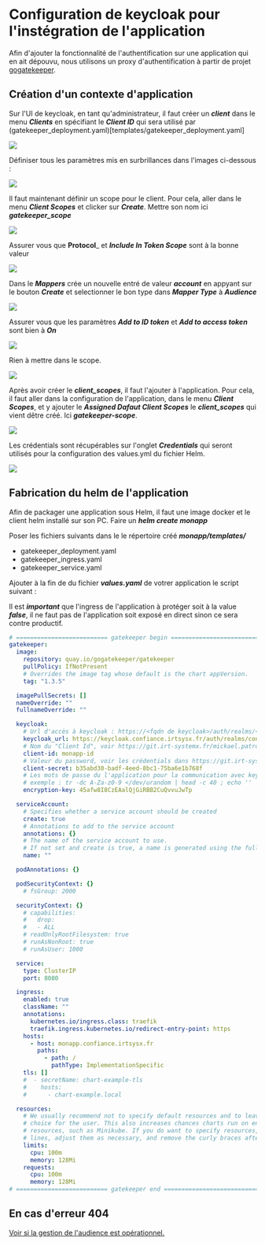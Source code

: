 # Configuration de keycloak pour l'instégration de l'application

Afin d'ajouter la fonctionnalité de l'authentification sur une application qui en ait dépouvu, nous utilisons un proxy d'authentification à partir de projet [gogatekeeper](https://github.com/gogatekeeper/gatekeeper).

## Création d'un contexte d'application

Sur l'UI de keycloak, en tant qu'administrateur, il faut créer un ___client___ dans le menu ___Clients___ en spécifiant le ___Client ID___ qui sera utilisé par (gatekeeper_deployment.yaml)[templates/gatekeeper_deployment.yaml]

![](images/keycloak_clients_create.jpeg)

Définiser tous les paramètres mis en surbrillances dans l'images ci-dessous :

![](images/keycloak_clients_settings.jpeg)

Il faut maintenant définir un scope pour le client. Pour cela, aller dans le menu ___Client Scopes___ et clicker sur ___Create___. Mettre son nom ici ___gatekeeper_scope___

![](images/client_scopes-create.jpeg)

Assurer vous que __Protocol___ et ___Include In Token Scope___ sont à la bonne valeur

![](images/client_scopes_settings.jpeg)

Dans le ___Mappers___ crée un nouvelle entré de valeur ___account___ en appyant sur le bouton ___Create___  et selectionner le bon type dans ___Mapper Type___ à ___Audience___

![](images/client_scopes_mappers.jpeg)

Assurer vous que les paramètres ___Add to ID token___ et ___Add to access token___ sont bien à ___On___

![](images/client_scopes_mappers_details.jpeg)

Rien à mettre dans le scope.

![](images/client_scopes_mappers_scope.jpeg)

Après avoir créer le ___client_scopes___, il faut l'ajouter à l'application. Pour cela, il faut aller dans la configuration de l'application, dans le menu ___Client Scopes___, et y ajouter le ___Assigned Dafaut Client Scopes___ le ___client_scopes___ qui vient dêtre créé. Ici ___gatekeeper-scope___.

![](images/keycloak_clients_client_scopes.jpeg)

Les crédentials sont récupérables sur l'onglet ___Credentials___ qui seront utilisés pour la configuration des values.yml du fichier Helm.

![](images/keycloak_clients_credentials.jpeg)

## Fabrication du helm de l'application

Afin de packager une application sous Helm, il faut une image docker et le client helm installé sur son PC.
Faire un ___helm create monapp___

Poser les fichiers suivants dans le le répertoire créé ___monapp/templates/___
- gatekeeper_deployment.yaml
- gatekeeper_ingress.yaml
- gatekeeper_service.yaml

Ajouter à la fin de du fichier ___values.yaml___ de votrer application le script suivant :

Il est ___important___ que l'ingress de l'application à protéger soit à la value ___false___, il ne faut pas de l'application soit exposé en direct sinon ce sera contre productif.

~~~yaml
# ========================== gatekeeper begin =================================
gatekeeper:
  image:
    repository: quay.io/gogatekeeper/gatekeeper
    pullPolicy: IfNotPresent
    # Overrides the image tag whose default is the chart appVersion.
    tag: "1.3.5"

  imagePullSecrets: []
  nameOverride: ""
  fullnameOverride: ""

  keycloak:
    # Url d'accès à keycloak : https://<fqdn de keycloak>/auth/realms/<nom du realm>
    keycloak_url: https://keycloak.confiance.irtsysx.fr/auth/realms/confianceai
    # Nom du "Client Id", voir https://git.irt-systemx.fr/mickael.patron1/monapp/-/blob/master/keycloak_configuration.md
    client-id: monapp-id
    # Valeur du password, voir les crédentials dans https://git.irt-systemx.fr/mickael.patron1/monapp/-/blob/master/keycloak_configuration.md
    client-secret: b35abd30-badf-4eed-8bc1-75ba6e1b768f
    # Les mots de passe du l'application pour la communication avec keycloak. Y mettre une valeur random.
    # exemple : tr -dc A-Za-z0-9 </dev/urandom | head -c 40 ; echo ''
    encryption-key: 45afw8I8CzEAalQjGiRBB2CuQvvuJwTp

  serviceAccount:
    # Specifies whether a service account should be created
    create: true
    # Annotations to add to the service account
    annotations: {}
    # The name of the service account to use.
    # If not set and create is true, a name is generated using the fullname template
    name: ""

  podAnnotations: {}

  podSecurityContext: {}
    # fsGroup: 2000

  securityContext: {}
    # capabilities:
    #   drop:
    #   - ALL
    # readOnlyRootFilesystem: true
    # runAsNonRoot: true
    # runAsUser: 1000

  service:
    type: ClusterIP
    port: 8080

  ingress:
    enabled: true
    className: ""
    annotations:
      kubernetes.io/ingress.class: traefik
      traefik.ingress.kubernetes.io/redirect-entry-point: https
    hosts:
      - host: monapp.confiance.irtsysx.fr
        paths:
          - path: /
            pathType: ImplementationSpecific
    tls: []
    #  - secretName: chart-example-tls
    #    hosts:
    #      - chart-example.local

  resources:
    # We usually recommend not to specify default resources and to leave this as a conscious
    # choice for the user. This also increases chances charts run on environments with little
    # resources, such as Minikube. If you do want to specify resources, uncomment the following
    # lines, adjust them as necessary, and remove the curly braces after 'resources:'.
    limits:
      cpu: 100m
      memory: 128Mi
    requests:
      cpu: 100m
      memory: 128Mi
# ========================== gatekeeper end ===================================
~~~

## En cas d'erreur 404

[Voir si la gestion de l'audience est opérationnel.](https://stackoverflow.com/questions/53550321/keycloak-gatekeeper-aud-claim-and-client-id-do-not-match)
